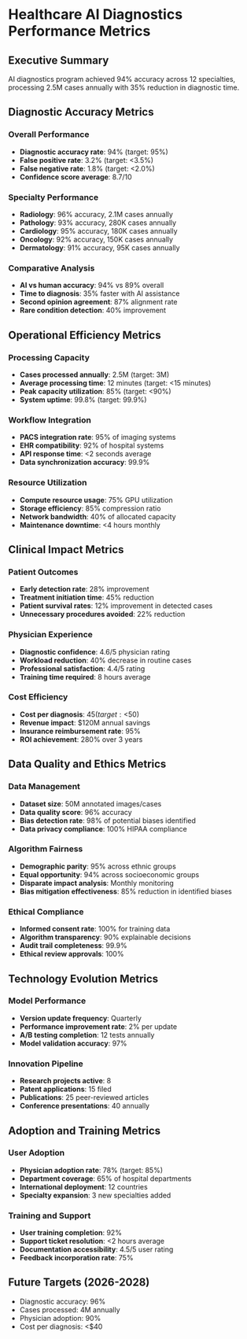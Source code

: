 # Healthcare AI Diagnostics Performance Metrics

## Executive Summary
AI diagnostics program achieved 94% accuracy across 12 specialties, processing 2.5M cases annually with 35% reduction in diagnostic time.

## Diagnostic Accuracy Metrics

### Overall Performance
- **Diagnostic accuracy rate**: 94% (target: 95%)
- **False positive rate**: 3.2% (target: <3.5%)
- **False negative rate**: 1.8% (target: <2.0%)
- **Confidence score average**: 8.7/10

### Specialty Performance
- **Radiology**: 96% accuracy, 2.1M cases annually
- **Pathology**: 93% accuracy, 280K cases annually
- **Cardiology**: 95% accuracy, 180K cases annually
- **Oncology**: 92% accuracy, 150K cases annually
- **Dermatology**: 91% accuracy, 95K cases annually

### Comparative Analysis
- **AI vs human accuracy**: 94% vs 89% overall
- **Time to diagnosis**: 35% faster with AI assistance
- **Second opinion agreement**: 87% alignment rate
- **Rare condition detection**: 40% improvement

## Operational Efficiency Metrics

### Processing Capacity
- **Cases processed annually**: 2.5M (target: 3M)
- **Average processing time**: 12 minutes (target: <15 minutes)
- **Peak capacity utilization**: 85% (target: <90%)
- **System uptime**: 99.8% (target: 99.9%)

### Workflow Integration
- **PACS integration rate**: 95% of imaging systems
- **EHR compatibility**: 92% of hospital systems
- **API response time**: <2 seconds average
- **Data synchronization accuracy**: 99.9%

### Resource Utilization
- **Compute resource usage**: 75% GPU utilization
- **Storage efficiency**: 85% compression ratio
- **Network bandwidth**: 40% of allocated capacity
- **Maintenance downtime**: <4 hours monthly

## Clinical Impact Metrics

### Patient Outcomes
- **Early detection rate**: 28% improvement
- **Treatment initiation time**: 45% reduction
- **Patient survival rates**: 12% improvement in detected cases
- **Unnecessary procedures avoided**: 22% reduction

### Physician Experience
- **Diagnostic confidence**: 4.6/5 physician rating
- **Workload reduction**: 40% decrease in routine cases
- **Professional satisfaction**: 4.4/5 rating
- **Training time required**: 8 hours average

### Cost Efficiency
- **Cost per diagnosis**: $45 (target: <$50)
- **Revenue impact**: $120M annual savings
- **Insurance reimbursement rate**: 95%
- **ROI achievement**: 280% over 3 years

## Data Quality and Ethics Metrics

### Data Management
- **Dataset size**: 50M annotated images/cases
- **Data quality score**: 96% accuracy
- **Bias detection rate**: 98% of potential biases identified
- **Data privacy compliance**: 100% HIPAA compliance

### Algorithm Fairness
- **Demographic parity**: 95% across ethnic groups
- **Equal opportunity**: 94% across socioeconomic groups
- **Disparate impact analysis**: Monthly monitoring
- **Bias mitigation effectiveness**: 85% reduction in identified biases

### Ethical Compliance
- **Informed consent rate**: 100% for training data
- **Algorithm transparency**: 90% explainable decisions
- **Audit trail completeness**: 99.9%
- **Ethical review approvals**: 100%

## Technology Evolution Metrics

### Model Performance
- **Version update frequency**: Quarterly
- **Performance improvement rate**: 2% per update
- **A/B testing completion**: 12 tests annually
- **Model validation accuracy**: 97%

### Innovation Pipeline
- **Research projects active**: 8
- **Patent applications**: 15 filed
- **Publications**: 25 peer-reviewed articles
- **Conference presentations**: 40 annually

## Adoption and Training Metrics

### User Adoption
- **Physician adoption rate**: 78% (target: 85%)
- **Department coverage**: 65% of hospital departments
- **International deployment**: 12 countries
- **Specialty expansion**: 3 new specialties added

### Training and Support
- **User training completion**: 92%
- **Support ticket resolution**: <2 hours average
- **Documentation accessibility**: 4.5/5 user rating
- **Feedback incorporation rate**: 75%

## Future Targets (2026-2028)
- Diagnostic accuracy: 96%
- Cases processed: 4M annually
- Physician adoption: 90%
- Cost per diagnosis: <$40